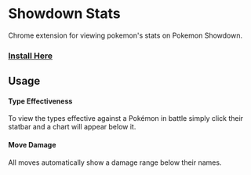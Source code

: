 # Showdown Stats
Chrome extension for viewing pokemon's stats on Pokemon Showdown.
### [Install Here](https://chrome.google.com/webstore/detail/showdown-stat-tool/nlcmcfpnhnkmfbnadjkladafdjineipp)

## Usage

#### Type Effectiveness
To view the types effective against a Pokémon in battle simply click their statbar and a chart will appear below it.

#### Move Damage
All moves automatically show a damage range below their names.
